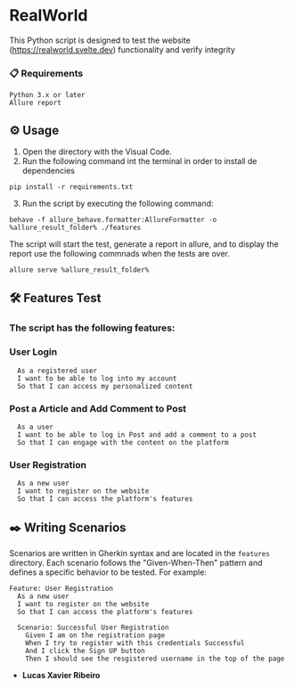 # RealWorld


This Python script is designed to test the website (https://realworld.svelte.dev) functionality and verify integrity

### 📋 Requirements
```
Python 3.x or later
Allure report 
```


## ⚙️ Usage

1. Open the directory with the Visual Code.
2. Run the following command int the terminal in order to install de dependencies
```
pip install -r requirements.txt
```
3. Run the script by executing the following command:
```
behave -f allure_behave.formatter:AllureFormatter -o %allure_result_folder% ./features
```
 The script will start the test, generate a report in allure, and to display the report use the following commnads when the tests 
 are over.
 ```
allure serve %allure_result_folder%
```

## 🛠️ Features Test

### The script has the following features:


### User Login
```
  As a registered user
  I want to be able to log into my account
  So that I can access my personalized content
```
  
### Post a Article and Add Comment to Post
```
  As a user
  I want to be able to log in Post and add a comment to a post
  So that I can engage with the content on the platform
```
### User Registration
```
  As a new user
  I want to register on the website
  So that I can access the platform's features
```




## ✒️ Writing Scenarios

Scenarios are written in Gherkin syntax and are located in the `features` directory. Each scenario follows the "Given-When-Then" pattern and defines a specific behavior to be tested. For example:

```
Feature: User Registration
  As a new user
  I want to register on the website
  So that I can access the platform's features

  Scenario: Successful User Registration 
    Given I am on the registration page
    When I try to register with this credentials Successful      
    And I click the Sign UP button
    Then I should see the resgistered username in the top of the page  
```


* **Lucas Xavier Ribeiro** 
